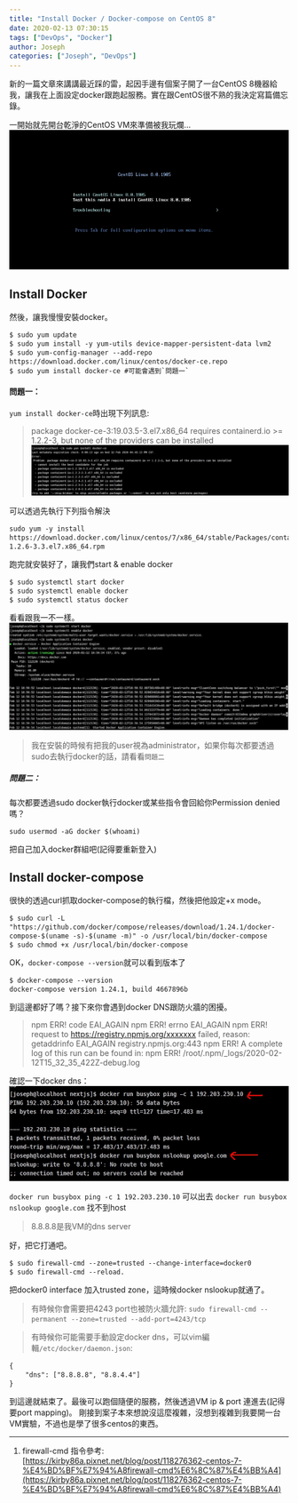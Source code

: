 ```yaml
---
title: "Install Docker / Docker-compose on CentOS 8"
date: 2020-02-13 07:30:15
tags: ["DevOps", "Docker"]
author: Joseph
categories: ["Joseph", "DevOps"]
---
```

新的一篇文章來講講最近踩的雷，起因手邊有個案子開了一台CentOS 8機器給我，讓我在上面設定docker跟跑起服務。實在跟CentOS很不熟的我決定寫篇備忘錄。

一開始就先開台乾淨的CentOS VM來準備被我玩爛...
![install centos](install-centos.jpg)

## Install Docker
然後，讓我慢慢安裝docker。
<!-- more -->

```
$ sudo yum update
$ sudo yum install -y yum-utils device-mapper-persistent-data lvm2
$ sudo yum-config-manager --add-repo https://download.docker.com/linux/centos/docker-ce.repo
$ sudo yum install docker-ce #可能會遇到`問題一`
```

#### 問題一：

`yum install docker-ce`時出現下列訊息:
>  package docker-ce-3:19.03.5-3.el7.x86_64 requires containerd.io >= 1.2.2-3, but none of the providers can be installed
![docker requires](docker-requires.jpg)

可以透過先執行下列指令解決
```
sudo yum -y install https://download.docker.com/linux/centos/7/x86_64/stable/Packages/containerd.io-1.2.6-3.3.el7.x86_64.rpm
```


跑完就安裝好了，讓我們start & enable docker
```
$ sudo systemctl start docker
$ sudo systemctl enable docker
$ sudo systemctl status docker
```
看看跟我一不一樣。
![docker status](docker-status.jpg)

> 我在安裝的時候有把我的user視為administrator，如果你每次都要透過sudo去執行docker的話，請看看`問題二`

##### 問題二：
每次都要透過sudo docker執行docker或某些指令會回給你Permission denied嗎？
```
sudo usermod -aG docker $(whoami)
```
把自己加入docker群組吧(記得要重新登入)

## Install docker-compose
很快的透過curl抓取docker-compose的執行檔，然後把他設定+x mode。
```
$ sudo curl -L "https://github.com/docker/compose/releases/download/1.24.1/docker-compose-$(uname -s)-$(uname -m)" -o /usr/local/bin/docker-compose
$ sudo chmod +x /usr/local/bin/docker-compose
```

OK，`docker-compose --version`就可以看到版本了
```
$ docker-compose --version
docker-compose version 1.24.1, build 4667896b
```

到這邊都好了嗎？接下來你會遇到docker DNS跟防火牆的困擾。
> npm ERR! code EAI_AGAIN
> npm ERR! errno EAI_AGAIN
> npm ERR! request to https://registry.npmjs.org/xxxxxxx failed, reason: getaddrinfo EAI_AGAIN registry.npmjs.org:443
> npm ERR! A complete log of this run can be found in:
> npm ERR!     /root/.npm/_logs/2020-02-12T15_32_35_422Z-debug.log

確認一下docker dns：
![docker dns](docker-dns.jpg)

`docker run busybox ping -c 1 192.203.230.10` 可以出去
`docker run busybox nslookup google.com` 找不到host
> 8.8.8.8是我VM的dns server

好，把它打通吧。
```
$ sudo firewall-cmd --zone=trusted --change-interface=docker0
$ sudo firewall-cmd --reload.
```
把docker0 interface 加入trusted zone，這時候docker nslookup就通了。

> 有時候你會需要把4243 port也被防火牆允許:
> `sudo firewall-cmd --permanent --zone=trusted --add-port=4243/tcp`

> 有時候你可能需要手動設定docker dns，可以vim編輯`/etc/docker/daemon.json`:
```
{
    "dns": ["8.8.8.8", "8.8.4.4"]
}
```

到這邊就結束了。最後可以跑個隨便的服務，然後透過VM ip & port 連進去(記得要port mapping)。
剛接到案子本來想說沒這麼複雜，沒想到複雜到我要開一台VM實驗，不過也是學了很多centos的東西。

---
1. firewall-cmd 指令參考: [https://kirby86a.pixnet.net/blog/post/118276362-centos-7-%E4%BD%BF%E7%94%A8firewall-cmd%E6%8C%87%E4%BB%A4](https://kirby86a.pixnet.net/blog/post/118276362-centos-7-%E4%BD%BF%E7%94%A8firewall-cmd%E6%8C%87%E4%BB%A4)
